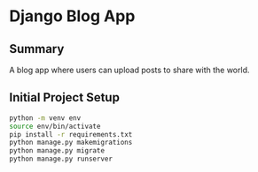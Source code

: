 # Django Blog App 

## Summary

A blog app where users can upload posts to share with the world.

## Initial Project Setup

```bash
python -m venv env
source env/bin/activate
pip install -r requirements.txt
python manage.py makemigrations
python manage.py migrate
python manage.py runserver
```